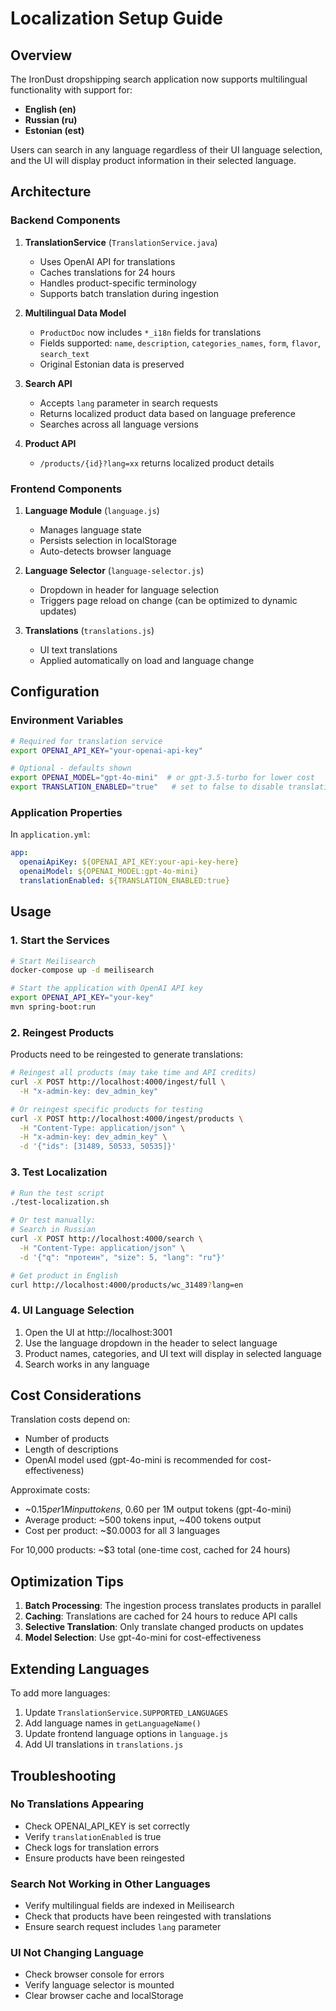 # Localization Setup Guide

## Overview

The IronDust dropshipping search application now supports multilingual functionality with support for:
- **English (en)**
- **Russian (ru)**  
- **Estonian (est)**

Users can search in any language regardless of their UI language selection, and the UI will display product information in their selected language.

## Architecture

### Backend Components

1. **TranslationService** (`TranslationService.java`)
   - Uses OpenAI API for translations
   - Caches translations for 24 hours
   - Handles product-specific terminology
   - Supports batch translation during ingestion

2. **Multilingual Data Model**
   - `ProductDoc` now includes `*_i18n` fields for translations
   - Fields supported: `name`, `description`, `categories_names`, `form`, `flavor`, `search_text`
   - Original Estonian data is preserved

3. **Search API**
   - Accepts `lang` parameter in search requests
   - Returns localized product data based on language preference
   - Searches across all language versions

4. **Product API**
   - `/products/{id}?lang=xx` returns localized product details

### Frontend Components

1. **Language Module** (`language.js`)
   - Manages language state
   - Persists selection in localStorage
   - Auto-detects browser language

2. **Language Selector** (`language-selector.js`)
   - Dropdown in header for language selection
   - Triggers page reload on change (can be optimized to dynamic updates)

3. **Translations** (`translations.js`)
   - UI text translations
   - Applied automatically on load and language change

## Configuration

### Environment Variables

```bash
# Required for translation service
export OPENAI_API_KEY="your-openai-api-key"

# Optional - defaults shown
export OPENAI_MODEL="gpt-4o-mini"  # or gpt-3.5-turbo for lower cost
export TRANSLATION_ENABLED="true"   # set to false to disable translations
```

### Application Properties

In `application.yml`:
```yaml
app:
  openaiApiKey: ${OPENAI_API_KEY:your-api-key-here}
  openaiModel: ${OPENAI_MODEL:gpt-4o-mini}
  translationEnabled: ${TRANSLATION_ENABLED:true}
```

## Usage

### 1. Start the Services

```bash
# Start Meilisearch
docker-compose up -d meilisearch

# Start the application with OpenAI API key
export OPENAI_API_KEY="your-key"
mvn spring-boot:run
```

### 2. Reingest Products

Products need to be reingested to generate translations:

```bash
# Reingest all products (may take time and API credits)
curl -X POST http://localhost:4000/ingest/full \
  -H "x-admin-key: dev_admin_key"

# Or reingest specific products for testing
curl -X POST http://localhost:4000/ingest/products \
  -H "Content-Type: application/json" \
  -H "x-admin-key: dev_admin_key" \
  -d '{"ids": [31489, 50533, 50535]}'
```

### 3. Test Localization

```bash
# Run the test script
./test-localization.sh

# Or test manually:
# Search in Russian
curl -X POST http://localhost:4000/search \
  -H "Content-Type: application/json" \
  -d '{"q": "протеин", "size": 5, "lang": "ru"}'

# Get product in English
curl http://localhost:4000/products/wc_31489?lang=en
```

### 4. UI Language Selection

1. Open the UI at http://localhost:3001
2. Use the language dropdown in the header to select language
3. Product names, categories, and UI text will display in selected language
4. Search works in any language

## Cost Considerations

Translation costs depend on:
- Number of products
- Length of descriptions
- OpenAI model used (gpt-4o-mini is recommended for cost-effectiveness)

Approximate costs:
- ~$0.15 per 1M input tokens, ~$0.60 per 1M output tokens (gpt-4o-mini)
- Average product: ~500 tokens input, ~400 tokens output
- Cost per product: ~$0.0003 for all 3 languages

For 10,000 products: ~$3 total (one-time cost, cached for 24 hours)

## Optimization Tips

1. **Batch Processing**: The ingestion process translates products in parallel
2. **Caching**: Translations are cached for 24 hours to reduce API calls
3. **Selective Translation**: Only translate changed products on updates
4. **Model Selection**: Use gpt-4o-mini for cost-effectiveness

## Extending Languages

To add more languages:

1. Update `TranslationService.SUPPORTED_LANGUAGES`
2. Add language names in `getLanguageName()`
3. Update frontend language options in `language.js`
4. Add UI translations in `translations.js`

## Troubleshooting

### No Translations Appearing
- Check OPENAI_API_KEY is set correctly
- Verify `translationEnabled` is true
- Check logs for translation errors
- Ensure products have been reingested

### Search Not Working in Other Languages
- Verify multilingual fields are indexed in Meilisearch
- Check that products have been reingested with translations
- Ensure search request includes `lang` parameter

### UI Not Changing Language
- Check browser console for errors
- Verify language selector is mounted
- Clear browser cache and localStorage
